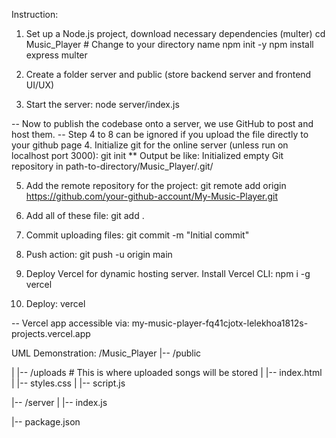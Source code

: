 Instruction:

1. Set up a Node.js project, download necessary dependencies (multer)
cd Music_Player # Change to your directory name
npm init -y
npm install express multer

2. Create a folder server and public (store backend server and frontend UI/UX)

3. Start the server: node server/index.js

-- Now to publish the codebase onto a server, we use GitHub to post and host them.
-- Step 4 to 8 can be ignored if you upload the file directly to your github page
4. Initialize git for the online server (unless run on localhost port 3000): git init
** Output be like: Initialized empty Git repository in path-to-directory/Music_Player/.git/

5. Add the remote repository for the project: git remote add origin https://github.com/your-github-account/My-Music-Player.git

6. Add all of these file: git add .

7. Commit uploading files: git commit -m "Initial commit"

8.  Push action: git push -u origin main  

9. Deploy Vercel for dynamic hosting server. Install Vercel CLI: npm i -g vercel

10. Deploy: vercel


-- Vercel app accessible via: my-music-player-fq41cjotx-lelekhoa1812s-projects.vercel.app

UML Demonstration:
/Music_Player
|-- /public

|   |-- /uploads   # This is where uploaded songs will be stored
|   |-- index.html
|   |-- styles.css
|   |-- script.js

|-- /server
|   |-- index.js

|-- package.json
